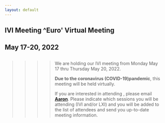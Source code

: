 ```yaml
---
layout: default
---
```

<div id="rightCol0">

<div data-align="center">

## IVI Meeting ^Euro' Virtual Meeting

## May 17-20, 2022

</div>

> > > > ##
> > > >
> > > > We are holding our IVI meeting from Monday May 17 thru Thursday
> > > > May 20, 2022.
> > > >
> > > > **Due to the coronavirus (COVID-19)pandemic**, this meeting will
> > > > be held virtually.
> > > >
> > > > If you are interested in attending , please email
> > > > [**Aaron**](mailto:aaron.hall@ivifoundation.org). Please
> > > > indicate which sessions you will be attending (IVI and/or LXI)
> > > > and you will be added to the list of attendees and send you
> > > > up-to-date meeting information.
> > >
> > > > >

####

>
>
> > ###
> >
> > >

> >

####

####

####

</div>

